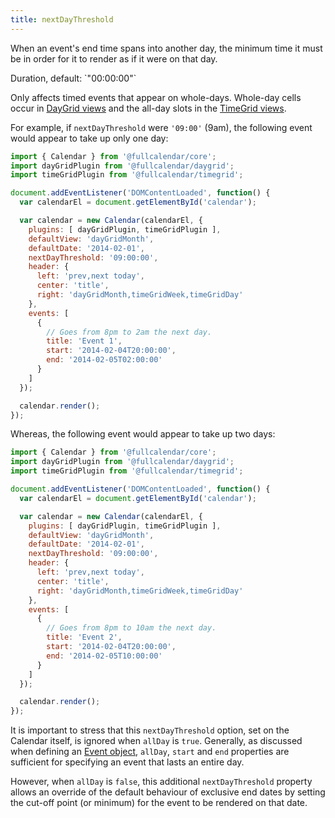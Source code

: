 ```yaml
---
title: nextDayThreshold
---
```


When an event's end time spans into another day, the minimum time it must be in order for it to render as if it were on that day.

<div class='spec' markdown='1'>
Duration, default: `"00:00:00"`
</div>

Only affects timed events that appear on whole-days. Whole-day cells occur in [DayGrid views](daygrid-view) and the all-day slots in the [TimeGrid views](timegrid-view).

For example, if `nextDayThreshold` were `'09:00'` (9am), the following event would appear to take up only one day:

```js
import { Calendar } from '@fullcalendar/core';
import dayGridPlugin from '@fullcalendar/daygrid';
import timeGridPlugin from '@fullcalendar/timegrid';

document.addEventListener('DOMContentLoaded', function() {
  var calendarEl = document.getElementById('calendar');

  var calendar = new Calendar(calendarEl, {
    plugins: [ dayGridPlugin, timeGridPlugin ],
    defaultView: 'dayGridMonth',
    defaultDate: '2014-02-01',
    nextDayThreshold: '09:00:00',
    header: {
      left: 'prev,next today',
      center: 'title',
      right: 'dayGridMonth,timeGridWeek,timeGridDay'
    },
    events: [    
      {
        // Goes from 8pm to 2am the next day.
        title: 'Event 1',
        start: '2014-02-04T20:00:00',
        end: '2014-02-05T02:00:00'
      }
    ]
  });

  calendar.render();
});
```

Whereas, the following event would appear to take up two days:

```js
import { Calendar } from '@fullcalendar/core';
import dayGridPlugin from '@fullcalendar/daygrid';
import timeGridPlugin from '@fullcalendar/timegrid';

document.addEventListener('DOMContentLoaded', function() {
  var calendarEl = document.getElementById('calendar');

  var calendar = new Calendar(calendarEl, {
    plugins: [ dayGridPlugin, timeGridPlugin ],
    defaultView: 'dayGridMonth',
    defaultDate: '2014-02-01',
    nextDayThreshold: '09:00:00',
    header: {
      left: 'prev,next today',
      center: 'title',
      right: 'dayGridMonth,timeGridWeek,timeGridDay'
    },
    events: [    
      {
        // Goes from 8pm to 10am the next day.
        title: 'Event 2',
        start: '2014-02-04T20:00:00',
        end: '2014-02-05T10:00:00'
      }
    ]
  });

  calendar.render();
});
```

It is important to stress that this `nextDayThreshold` option, set on the Calendar itself, is ignored when `allDay` is `true`. Generally, as discussed when defining an [Event object](event-parsing), `allDay`, `start` and `end` properties are sufficient for specifying an event that lasts an entire day. 

However, when `allDay` is `false`, this additional `nextDayThreshold` property allows an override of the default behaviour of exclusive end dates by setting the cut-off point (or minimum) for the event to be rendered on that date.
    
